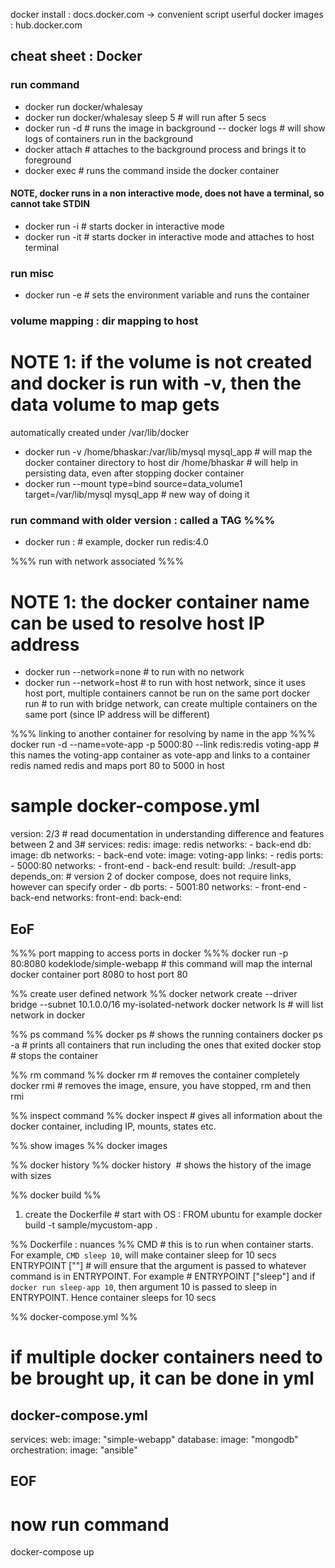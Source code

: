 docker install : docs.docker.com -> convenient script
userful docker images : hub.docker.com


## cheat sheet : Docker

### run command 
- docker run docker/whalesay
- docker run docker/whalesay sleep 5   # will run after 5 secs
- docker run -d <docker image>     # runs the image in background
   -- docker logs <docker container name>   # will show logs of containers run in the background
- docker attach <docker container name>  # attaches to the background process and brings it to foreground
- docker exec <docker container name> <command to run>   # runs the command inside the docker container

#### NOTE, docker runs in a non interactive mode, does not have a terminal, so cannot take STDIN
- docker run -i <docker image>    # starts docker in interactive mode
- docker run -it <docker image>   # starts docker in interactive mode and attaches to host terminal

### run misc
- docker run  -e <ENVIRONMENT VAR=VAL> <docker image>   # sets the environment variable and runs the container

### volume mapping : dir mapping to host 
# NOTE 1: if the volume is not created and docker is run with -v, then the data volume to map gets 
  automatically created under /var/lib/docker

- docker run -v /home/bhaskar:/var/lib/mysql mysql_app   # will map the docker container directory to host dir /home/bhaskar
                                                         # will help in persisting data, even after stopping docker container
- docker run --mount type=bind source=data_volume1 target=/var/lib/mysql mysql_app # new way of doing it

### run command with older version : called a TAG %%%
- docker run <docker image name>:<VERSION> # example,  docker run redis:4.0

%%% run with network associated %%%
# NOTE 1: the docker container name can be used to resolve host IP address
- docker run <appname> --network=none  # to run with no network
- docker run <appname> --network=host  # to run with host network, since it uses host port, multiple containers cannot be
                                       run on the same port
docker run <appname>                 # to run with bridge network, can create multiple containers on the same port
                                       (since IP address will be different)

%%% linking to another container for resolving by name in the app %%%
docker run -d --name=vote-app -p 5000:80 --link redis:redis voting-app  # this names the voting-app container as
                                                                          vote-app and links to a container redis named redis 
                                                                          and maps port 80 to 5000 in host
# sample docker-compose.yml
version: 2/3                            # read documentation in understanding difference and features between 2 and 3#
services:
    redis:
        image: redis
        networks:
             - back-end
    db: 
        image: db
        networks:
             - back-end
    vote:
        image: voting-app
        links: 
             - redis
        ports:
             - 5000:80
        networks:
             - front-end
             - back-end
    result:
        build: ./result-app
        depends_on:                       # version 2 of docker compose, does not require links, however can specify order
             - db
        ports:
             - 5001:80
        networks:
             - front-end
             - back-end
networks:
    front-end:
    back-end:
## EoF

%%% port mapping to access ports in docker %%%
docker run -p 80:8080 kodeklode/simple-webapp  # this command will map the internal docker container port 8080 to host port 80

%% create user defined network %%
docker network create --driver bridge --subnet 10.1.0.0/16 my-isolated-network
docker network ls # will list network in docker

%% ps command %%
docker ps     # shows the running containers
docker ps -a  # prints all containers that run including the ones that exited
docker stop <docker container name> # stops the container

%% rm command %%
docker rm <docker container name>  # removes the container completely
docker rmi <docker image name>   # removes the image, ensure, you have stopped, rm and then rmi

%% inspect command %% 
docker inspect <docker container name> # gives all information about the docker container, including IP, mounts, states etc.

%% show images %% 
docker images

%% docker history %%
docker history <image name> # shows the history of the image with sizes


%% docker build %%
1. create the Dockerfile  # start with OS : FROM ubuntu for example
docker build -t sample/mycustom-app .

%% Dockerfile : nuances %%
CMD # this is to run when container starts. For example, `CMD sleep 10`, will make container sleep for 10 secs
ENTRYPOINT ["<command>"]    # will ensure that the argument is passed to whatever command is in ENTRYPOINT. For example
                            # ENTRYPOINT ["sleep"]  and if `docker run sleep-app 10`, then argument 10 is passed to
                            sleep in ENTRYPOINT. Hence container sleeps for 10 secs

%% docker-compose.yml %%
# if multiple docker containers need to be brought up, it can be done in yml

## docker-compose.yml 

services: 
     web:
         image: "simple-webapp"
     database: 
         image: "mongodb"
     orchestration:
         image: "ansible"

## EOF

# now run command
docker-compose up

